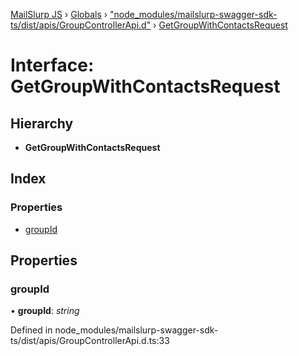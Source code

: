 [MailSlurp JS](../README.md) › [Globals](../globals.md) › ["node_modules/mailslurp-swagger-sdk-ts/dist/apis/GroupControllerApi.d"](../modules/_node_modules_mailslurp_swagger_sdk_ts_dist_apis_groupcontrollerapi_d_.md) › [GetGroupWithContactsRequest](_node_modules_mailslurp_swagger_sdk_ts_dist_apis_groupcontrollerapi_d_.getgroupwithcontactsrequest.md)

# Interface: GetGroupWithContactsRequest

## Hierarchy

* **GetGroupWithContactsRequest**

## Index

### Properties

* [groupId](_node_modules_mailslurp_swagger_sdk_ts_dist_apis_groupcontrollerapi_d_.getgroupwithcontactsrequest.md#groupid)

## Properties

###  groupId

• **groupId**: *string*

Defined in node_modules/mailslurp-swagger-sdk-ts/dist/apis/GroupControllerApi.d.ts:33
